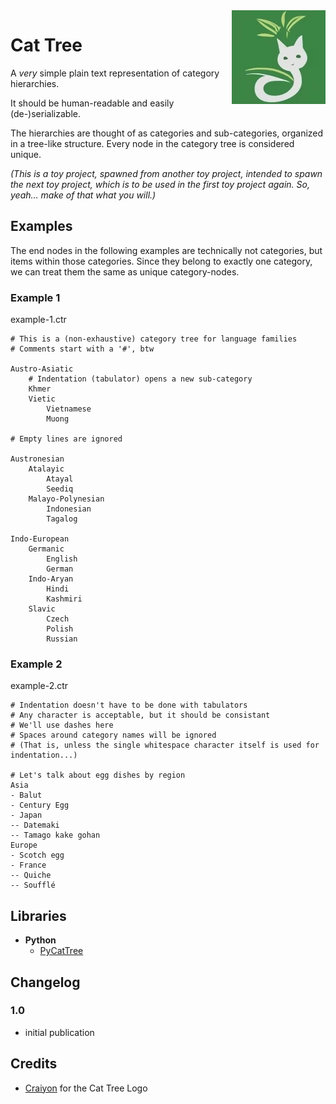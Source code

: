 <img align="right" src="logo/cat-tree-150px.webp" title="Cat Tree Logo (by Craiyon)">

# Cat Tree

A *very* simple plain text representation of category hierarchies.

It should be human-readable and easily (de-)serializable.

The hierarchies are thought of as categories and sub-categories, organized in a tree-like structure.
Every node in the category tree is considered unique.

_(This is a toy project, spawned from another toy project,
intended to spawn the next toy project,
which is to be used in  the first toy project again.
So, yeah... make of that what you will.)_

## Examples

The end nodes in the following examples are technically not categories, but items within those categories.
Since they belong to exactly one category, we can treat them the same as unique category-nodes.

### Example 1

example-1.ctr

```
# This is a (non-exhaustive) category tree for language families
# Comments start with a '#', btw

Austro-Asiatic
	# Indentation (tabulator) opens a new sub-category
	Khmer
	Vietic
		Vietnamese
		Muong

# Empty lines are ignored

Austronesian
	Atalayic
		Atayal
		Seediq
	Malayo-Polynesian
		Indonesian
		Tagalog

Indo-European
	Germanic
		English
		German
	Indo-Aryan
		Hindi
		Kashmiri
	Slavic
		Czech
		Polish
		Russian
```

### Example 2

example-2.ctr

```
# Indentation doesn't have to be done with tabulators
# Any character is acceptable, but it should be consistant
# We'll use dashes here
# Spaces around category names will be ignored
# (That is, unless the single whitespace character itself is used for indentation...)

# Let's talk about egg dishes by region
Asia
- Balut
- Century Egg
- Japan
-- Datemaki
-- Tamago kake gohan
Europe
- Scotch egg
- France
-- Quiche
-- Soufflé
```

## Libraries

* **Python**
	* [PyCatTree](https://github.com/mschxyz/PyCatTree)

## Changelog

### 1.0

* initial publication

## Credits

* [Craiyon](https://www.craiyon.com/) for the Cat Tree Logo
